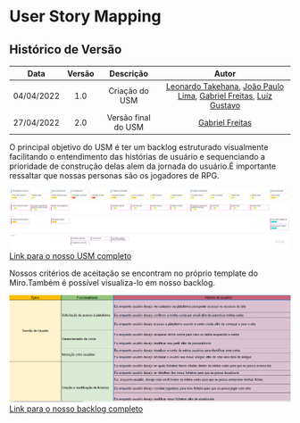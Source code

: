 # User Story Mapping

## Histórico de Versão
|    Data    | Versão |                Descrição                |                     Autor                     |
| :--------: | :----: | :-------------------------------------: | :-------------------------------------------: |
| 04/04/2022 | 1.0 | Criação do USM| [Leonardo Takehana](https://github.com/ltakehana), [João Paulo Lima](https://github.com/jpaulohe4rt), [Gabriel Freitas](https://github.com/gabrielfreitass1), [Luíz Gustavo](https://github.com/LuizGustavoFR) |
| 27/04/2022 | 2.0 | Versão final do USM| [Gabriel Freitas](https://github.com/gabrielfreitass1)|

O principal objetivo do USM é ter um backlog estruturado visualmente facilitando o entendimento das histórias de usuário e sequenciando a prioridade de construção delas alem da jornada do usuário.É importante ressaltar que nossas personas são os jogadores de RPG.


<img src="../Assets/Images/usm.jpg" alt="USM">
<br>
<a href="https://miro.com/app/board/uXjVONjoEoU=/">Link para o nosso USM completo</a>

Nossos critérios de aceitação se encontram no próprio template do Miro.Também é possível visualiza-lo em nosso backlog.

<img src="../Assets/Images/backlog.png" alt="backlog">
<br>
<a href="https://docs.google.com/spreadsheets/d/1Yuifr4S3yzCtYWAnAohY2NCN6NN7VfXRMEdDdgyCWP4/edit?usp=sharing">Link para o nosso backlog completo</a>